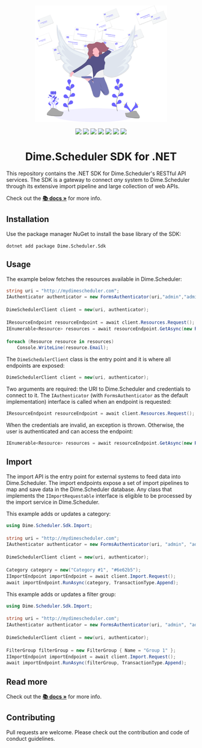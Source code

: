 <p align="center">
    <img src="assets/connect.svg?raw=true" width="350" alt="Logo provided by Flaticon">
</p>

<p align="center">
    <img src="https://img.shields.io/azure-devops/build/dimenicsbe/utilities/172?style=flat-square" /> <img src="https://img.shields.io/azure-devops/coverage/dimenicsbe/Utilities/175?style=flat-square" /> <img src="https://img.shields.io/nuget/v/Dime.Scheduler.Sdk?style=flat-square" /> <img src="https://img.shields.io/badge/License-MIT-brightgreen.svg?style=flat-square"/> <img src="https://img.shields.io/badge/PRs-welcome-brightgreen.svg?style=flat-square" />
    <a href="https://gitter.im/ds-sdk/community?utm_source=badge&utm_medium=badge&utm_campaign=pr-badge"><img src="https://img.shields.io/badge/Chat-on%20gitter-brightgreen.svg?style=flat-square" /></a>
    <a href="https://github.com/dimenics/ds-docs/discussions">
  <img src="https://img.shields.io/badge/chat-discussions-brightgreen?style=flat-square">
</a>
</p>

<h1 align="center">Dime.Scheduler SDK for .NET </h1>

This repository contains the .NET SDK for Dime.Scheduler's RESTful API services. The SDK is a gateway to connect *any* system to Dime.Scheduler through its extensive import pipeline and large collection of web APIs.

Check out the **[📚 docs »](https://dimenics.github.io/ds-sdk)** for more info.

## Installation

Use the package manager NuGet to install the base library of the SDK:

`dotnet add package Dime.Scheduler.Sdk`

## Usage

The example below fetches the resources available in Dime.Scheduler:

```csharp
string uri = "http://mydimescheduler.com";
IAuthenticator authenticator = new FormsAuthenticator(uri,"admin","admin");

DimeSchedulerClient client = new(uri, authenticator);

IResourceEndpoint resourceEndpoint = await client.Resources.Request();
IEnumerable<Resource> resources = await resourceEndpoint.GetAsync(new ResourceRequest());

foreach (Resource resource in resources)
    Console.WriteLine(resource.Email);
```

The `DimeSchedulerClient` class is the entry point and it is where all endpoints are exposed:

```csharp
DimeSchedulerClient client = new(uri, authenticator);
```

Two arguments are required: the URI to Dime.Scheduler and credentials to connect to it. The `IAuthenticator` (with `FormsAuthenticator` as the default implementation) interface is called when an endpoint is requested:

```csharp
IResourceEndpoint resourceEndpoint = await client.Resources.Request();
```

When the credentials are invalid, an exception is thrown. Otherwise, the user is authenticated and can access the endpoint:

```csharp
IEnumerable<Resource> resources = await resourceEndpoint.GetAsync(new ResourceRequest());
```

## Import

The import API is the entry point for external systems to feed data into Dime.Scheduler. The import endpoints expose a set of import pipelines to map and save data in the Dime.Scheduler database. Any class that implements the `IImportRequestable` interface is eligible to be processed by the import service in Dime.Scheduler.

This example adds or updates a category:

```csharp
using Dime.Scheduler.Sdk.Import;

string uri = "http://mydimescheduler.com";
IAuthenticator authenticator = new FormsAuthenticator(uri, "admin", "admin");

DimeSchedulerClient client = new(uri, authenticator);

Category category = new("Category #1", "#6e62b5");
IImportEndpoint importEndpoint = await client.Import.Request();
await importEndpoint.RunAsync(category, TransactionType.Append);
```

This example adds or updates a filter group:

```csharp
using Dime.Scheduler.Sdk.Import;

string uri = "http://mydimescheduler.com";
IAuthenticator authenticator = new FormsAuthenticator(uri, "admin", "admin");

DimeSchedulerClient client = new(uri, authenticator);

FilterGroup filterGroup = new FilterGroup { Name = "Group 1" };
IImportEndpoint importEndpoint = await client.Import.Request();
await importEndpoint.RunAsync(filterGroup, TransactionType.Append);
```

## Read more

Check out the **[📚 docs »](https://dimenics.github.io/ds-sdk)** for more info.

## Contributing

Pull requests are welcome. Please check out the contribution and code of conduct guidelines.